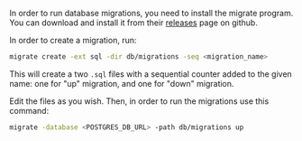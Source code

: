 In order to run database migrations, you need to install the migrate program.
You can download and install it from their [releases][1] page on github.

In order to create a migration, run:

``` sh
migrate create -ext sql -dir db/migrations -seq <migration_name>
```

This will create a two `.sql` files with a sequential counter added to the given
name: one for "up" migration, and one for "down" migration.

Edit the files as you wish. Then, in order to run the migrations use this
command:

``` sh
migrate -database <POSTGRES_DB_URL> -path db/migrations up
```

[1]: https://github.com/golang-migrate/migrate/releases/
